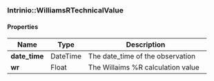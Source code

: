 

[//]: # (CLASS:Intrinio::WilliamsRTechnicalValue)

[//]: # (KIND:object)

### Intrinio::WilliamsRTechnicalValue

#### Properties

[//]: # (START_DEFINITION)

Name | Type | Description
------------ | ------------- | -------------
**date_time** | DateTime | The date_time of the observation &nbsp;
**wr** | Float | The Willaims %R calculation value &nbsp;

[//]: # (END_DEFINITION)



